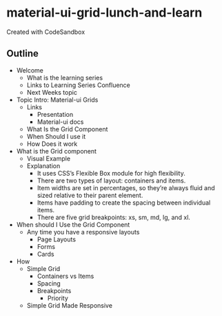 # material-ui-grid-lunch-and-learn

Created with CodeSandbox

## Outline

- Welcome
  - What is the learning series
  - Links to Learning Series Confluence
  - Next Weeks topic
- Topic Intro: Material-ui Grids
  - Links
    - Presentation
    - Material-ui docs
  - What Is the Grid Component
  - When Should I use it
  - How Does it work
- What is the Grid component
  - Visual Example
  - Explanation
    - It uses CSS’s Flexible Box module for high flexibility.
    - There are two types of layout: containers and items.
    - Item widths are set in percentages, so they’re always fluid and sized relative to their parent element.
    - Items have padding to create the spacing between individual items.
    - There are five grid breakpoints: xs, sm, md, lg, and xl.
- When should I Use the Grid Component
  - Any time you have a responsive layouts
    - Page Layouts
    - Forms
    - Cards
- How
  - Simple Grid
    - Containers vs Items
    - Spacing
    - Breakpoints
      - Priority
  - Simple Grid Made Responsive
